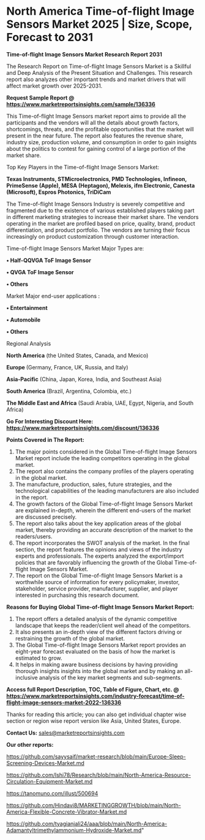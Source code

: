  # North America Time-of-flight Image Sensors Market 2025 | Size, Scope, Forecast to 2031

<strong>Time-of-flight Image Sensors Market Research Report 2031</strong>

The Research Report on Time-of-flight Image Sensors Market is a Skillful and Deep Analysis of the Present Situation and Challenges. This research report also analyzes other important trends and market drivers that will affect market growth over 2025-2031.

<strong>Request Sample Report @ <a href=https://www.marketreportsinsights.com/sample/136336>https://www.marketreportsinsights.com/sample/136336</a></strong>

This Time-of-flight Image Sensors market report aims to provide all the participants and the vendors will all the details about growth factors, shortcomings, threats, and the profitable opportunities that the market will present in the near future. The report also features the revenue share, industry size, production volume, and consumption in order to gain insights about the politics to contest for gaining control of a large portion of the market share.

Top Key Players in the Time-of-flight Image Sensors Market:

<strong>Texas Instruments, STMicroelectronics, PMD Technologies, Infineon, PrimeSense (Apple), MESA (Heptagon), Melexis, ifm Electronic, Canesta (Microsoft), Espros Photonics, TriDiCam</strong>

The Time-of-flight Image Sensors Industry is severely competitive and fragmented due to the existence of various established players taking part in different marketing strategies to increase their market share. The vendors operating in the market are profiled based on price, quality, brand, product differentiation, and product portfolio. The vendors are turning their focus increasingly on product customization through customer interaction.

Time-of-flight Image Sensors Market Major Types are:

<strong>• Half-QQVGA ToF Image Sensor

• QVGA ToF Image Sensor

• Others</strong>

Market Major end-user applications :

<strong>• Entertainment

• Automobile

• Others</strong>

Regional Analysis

</u><strong><b>North America</b></strong> (the United States, Canada, and Mexico)

<strong><b>Europe </b></strong>(Germany, France, UK, Russia, and Italy)

<strong><b>Asia-Pacific</b></strong> (China, Japan, Korea, India, and Southeast Asia)

<strong><b>South America</b></strong> (Brazil, Argentina, Colombia, etc.)

<strong><b>The Middle East and Africa</b></strong> (Saudi Arabia, UAE, Egypt, Nigeria, and South Africa)

<strong>Go For Interesting Discount Here: <a href=https://www.marketreportsinsights.com/discount/136336>https://www.marketreportsinsights.com/discount/136336</a></strong>

<strong>Points Covered in The Report:</strong>
<ol>
  <li>The major points considered in the Global Time-of-flight Image Sensors Market report include the leading competitors operating in the global market.</li>
  <li>The report also contains the company profiles of the players operating in the global market.</li>
  <li>The manufacture, production, sales, future strategies, and the technological capabilities of the leading manufacturers are also included in the report.</li>
  <li>The growth factors of the Global Time-of-flight Image Sensors Market are explained in-depth, wherein the different end-users of the market are discussed precisely.</li>
  <li>The report also talks about the key application areas of the global market, thereby providing an accurate description of the market to the readers/users.</li>
  <li>The report incorporates the SWOT analysis of the market. In the final section, the report features the opinions and views of the industry experts and professionals. The experts analyzed the export/import policies that are favorably influencing the growth of the Global Time-of-flight Image Sensors Market.</li>
  <li>The report on the Global Time-of-flight Image Sensors Market is a worthwhile source of information for every policymaker, investor, stakeholder, service provider, manufacturer, supplier, and player interested in purchasing this research document.</li>
</ol>
<strong>Reasons for Buying Global Time-of-flight Image Sensors Market Report:</strong>

<ol>
  <li>The report offers a detailed analysis of the dynamic competitive landscape that keeps the reader/client well ahead of the competitors.</li>
  <li>It also presents an in-depth view of the different factors driving or restraining the growth of the global market.</li>
  <li>The Global Time-of-flight Image Sensors Market report provides an eight-year forecast evaluated on the basis of how the market is estimated to grow.</li>
  <li>It helps in making aware business decisions by having providing thorough insights insights into the global market and by making an all-inclusive analysis of the key market segments and sub-segments.</li>
</ol>
<strong>Access full Report Description, TOC, Table of Figure, Chart, etc. @ <a href=https://www.marketreportsinsights.com/industry-forecast/time-of-flight-image-sensors-market-2022-136336>https://www.marketreportsinsights.com/industry-forecast/time-of-flight-image-sensors-market-2022-136336</a></strong>


Thanks for reading this article; you can also get individual chapter wise section or region wise report version like Asia, United States, Europe.

<strong>Contact Us:</strong>
sales@marketreportsinsights.com

<strong>Our other reports:</strong>

<a href=https://github.com/sayysaif/market-research/blob/main/Europe-Sleep-Screening-Devices-Market.md>https://github.com/sayysaif/market-research/blob/main/Europe-Sleep-Screening-Devices-Market.md</a>

<a href=https://github.com/Ishi78/Research/blob/main/North-America-Resource-Circulation-Equipment-Market.md>https://github.com/Ishi78/Research/blob/main/North-America-Resource-Circulation-Equipment-Market.md</a>

<a href=https://tanomuno.com/illust/500694>https://tanomuno.com/illust/500694</a>

<a href=https://github.com/Hindavi8/MARKETINGGROWTH/blob/main/North-America-Flexible-Concrete-Vibrator-Market.md>https://github.com/Hindavi8/MARKETINGGROWTH/blob/main/North-America-Flexible-Concrete-Vibrator-Market.md</a>

<a href=https://github.com/tyagianjali24/aaa/blob/main/North-America-Adamantyltrimethylammonium-Hydroxide-Market.md>https://github.com/tyagianjali24/aaa/blob/main/North-America-Adamantyltrimethylammonium-Hydroxide-Market.md</a>"

